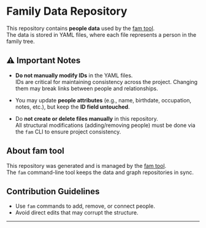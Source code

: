 # Family Data Repository

This repository contains **people data** used by the [fam tool](https://github.com/saleh-mehdikhani/fam-tool).  
The data is stored in YAML files, where each file represents a person in the family tree.

## ⚠️ Important Notes

- **Do not manually modify IDs** in the YAML files.  
  IDs are critical for maintaining consistency across the project. Changing them may break links between people and relationships.

- You may update **people attributes** (e.g., name, birthdate, occupation, notes, etc.), but keep the **ID field untouched**.

- Do **not create or delete files manually** in this repository.  
  All structural modifications (adding/removing people) must be done via the `fam` CLI to ensure project consistency.

## About fam tool

This repository was generated and is managed by the [fam tool](https://github.com/saleh-mehdikhani/fam-tool).  
The `fam` command-line tool keeps the data and graph repositories in sync.

## Contribution Guidelines

- Use `fam` commands to add, remove, or connect people.
- Avoid direct edits that may corrupt the structure.

---
